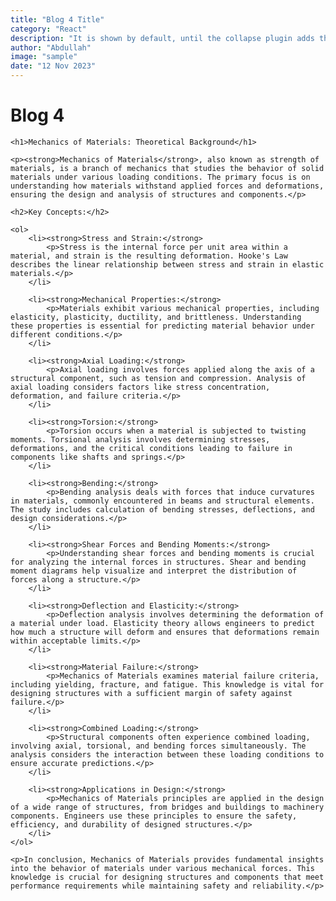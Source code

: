 ```yaml
---
title: "Blog 4 Title"
category: "React"
description: "It is shown by default, until the collapse plugin adds the appropriate classes that we use to style each element. These classes control the overall appearance, as well as the showing and hiding via CSS transitions."
author: "Abdullah"
image: "sample"
date: "12 Nov 2023"
---
```


<h1>Blog 4</h1>
<!DOCTYPE html>
<html lang="en">
<head>
    <meta charset="UTF-8">
    <meta name="viewport" content="width=device-width, initial-scale=1.0">
    <title>Theoretical Background: Mechanics of Materials</title>
</head>
<body>

    <h1>Mechanics of Materials: Theoretical Background</h1>

    <p><strong>Mechanics of Materials</strong>, also known as strength of materials, is a branch of mechanics that studies the behavior of solid materials under various loading conditions. The primary focus is on understanding how materials withstand applied forces and deformations, ensuring the design and analysis of structures and components.</p>

    <h2>Key Concepts:</h2>

    <ol>
        <li><strong>Stress and Strain:</strong>
            <p>Stress is the internal force per unit area within a material, and strain is the resulting deformation. Hooke's Law describes the linear relationship between stress and strain in elastic materials.</p>
        </li>

        <li><strong>Mechanical Properties:</strong>
            <p>Materials exhibit various mechanical properties, including elasticity, plasticity, ductility, and brittleness. Understanding these properties is essential for predicting material behavior under different conditions.</p>
        </li>

        <li><strong>Axial Loading:</strong>
            <p>Axial loading involves forces applied along the axis of a structural component, such as tension and compression. Analysis of axial loading considers factors like stress concentration, deformation, and failure criteria.</p>
        </li>

        <li><strong>Torsion:</strong>
            <p>Torsion occurs when a material is subjected to twisting moments. Torsional analysis involves determining stresses, deformations, and the critical conditions leading to failure in components like shafts and springs.</p>
        </li>

        <li><strong>Bending:</strong>
            <p>Bending analysis deals with forces that induce curvatures in materials, commonly encountered in beams and structural elements. The study includes calculation of bending stresses, deflections, and design considerations.</p>
        </li>

        <li><strong>Shear Forces and Bending Moments:</strong>
            <p>Understanding shear forces and bending moments is crucial for analyzing the internal forces in structures. Shear and bending moment diagrams help visualize and interpret the distribution of forces along a structure.</p>
        </li>

        <li><strong>Deflection and Elasticity:</strong>
            <p>Deflection analysis involves determining the deformation of a material under load. Elasticity theory allows engineers to predict how much a structure will deform and ensures that deformations remain within acceptable limits.</p>
        </li>

        <li><strong>Material Failure:</strong>
            <p>Mechanics of Materials examines material failure criteria, including yielding, fracture, and fatigue. This knowledge is vital for designing structures with a sufficient margin of safety against failure.</p>
        </li>

        <li><strong>Combined Loading:</strong>
            <p>Structural components often experience combined loading, involving axial, torsional, and bending forces simultaneously. The analysis considers the interaction between these loading conditions to ensure accurate predictions.</p>
        </li>

        <li><strong>Applications in Design:</strong>
            <p>Mechanics of Materials principles are applied in the design of a wide range of structures, from bridges and buildings to machinery components. Engineers use these principles to ensure the safety, efficiency, and durability of designed structures.</p>
        </li>
    </ol>

    <p>In conclusion, Mechanics of Materials provides fundamental insights into the behavior of materials under various mechanical forces. This knowledge is crucial for designing structures and components that meet performance requirements while maintaining safety and reliability.</p>

</body>
</html>
